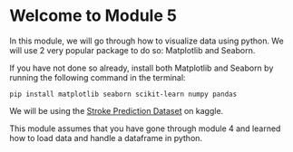 # Welcome to Module 5

In this module, we will go through how to visualize data using python. We will use 2 very popular package to do so: Matplotlib and Seaborn.

If you have not done so already, install both Matplotlib and Seaborn by running the following command in the terminal:

```
pip install matplotlib seaborn scikit-learn numpy pandas
```

We will be using the [Stroke Prediction Dataset](https://www.kaggle.com/datasets/fedesoriano/stroke-prediction-dataset?resource=download) on kaggle.

This module assumes that you have gone through module 4 and learned how to load data and handle a dataframe in python.


```{tableofcontents}
```
